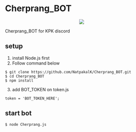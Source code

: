 # Cherprang_BOT
<p align=center>
<a target="_blank" href="http://nodejs.org/download/" title="Node version"><img src="https://img.shields.io/badge/node.js-%3E=_6.0-green.svg"></a>
</p>

Cherprang_BOT for KPK discord

## setup
1. install Node.js first
2. Follow command below
```
$ git clone https://github.com/NatpakalK/Cherprang_BOT.git
$ cd Cherprang_BOT
$ npm install
```
3. add BOT_TOKEN on token.js
```
token = 'BOT_TOKEN_HERE';
```

## start bot
```
$ node Cherprang.js
```
